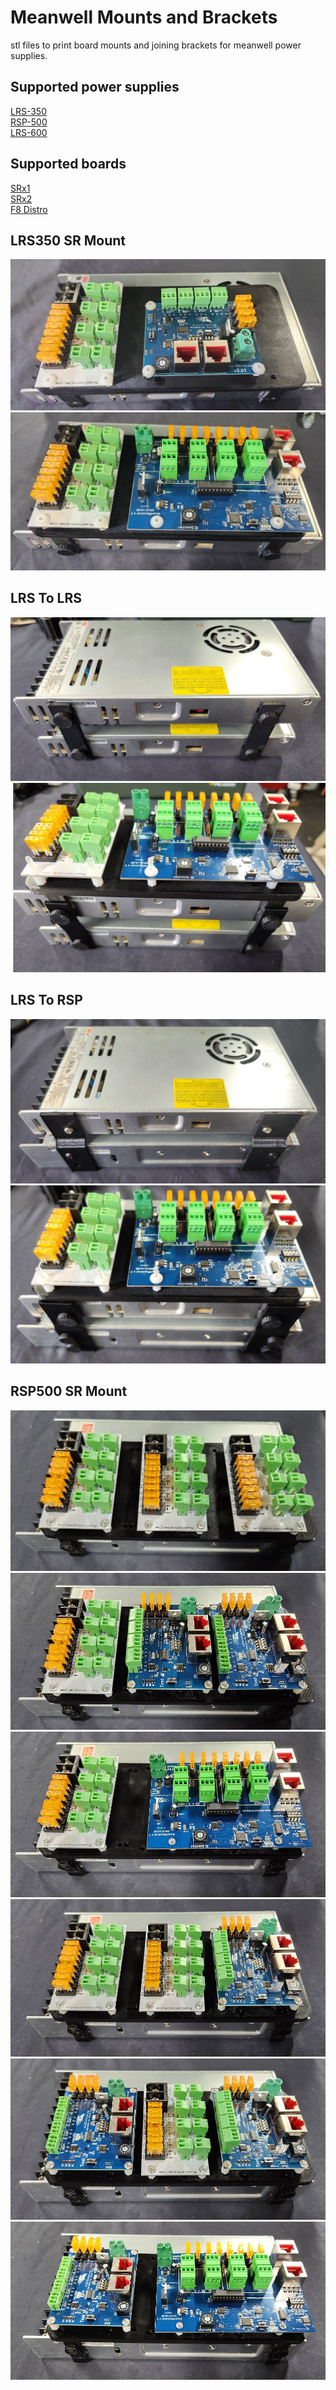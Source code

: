 # Meanwell Mounts and Brackets

stl files to print board mounts and joining brackets for meanwell power supplies.

## Supported power supplies

<a href=https://www.meanwellaustralia.com.au/products/lrs-350>LRS-350</a><br>
<a href=https://www.meanwellaustralia.com.au/products/rsp-500>RSP-500</a><br>
<a href=https://www.meanwellaustralia.com.au/products/lrs-600>LRS-600</a><br>

## Supported boards

<a href=https://pixelcontroller.com/store/featured/86-srx1.html>SRx1</a><br>
<a href=https://pixelcontroller.com/store/long-range-expansion/83-srx2.html>SRx2</a><br>
<a href=https://pixelcontroller.com/store/accessories/46-f8-distro.html>F8 Distro</a><br>



## LRS350 SR Mount

<img src=https://github.com/DnG-Crafts/3D_Printables/blob/main/Mw%20SR%20Mount/LRS%20350/image1.jpg><br>
<img src=https://github.com/DnG-Crafts/3D_Printables/blob/main/Mw%20SR%20Mount/LRS%20350/image2.jpg><br>


## LRS To LRS

<img src=https://github.com/DnG-Crafts/3D_Printables/blob/main/Mw%20SR%20Mount/LRS%20To%20LRS/image1.jpg><br>
<img src=https://github.com/DnG-Crafts/3D_Printables/blob/main/Mw%20SR%20Mount/LRS%20To%20LRS/image2.jpg><br>


## LRS To RSP

<img src=https://github.com/DnG-Crafts/3D_Printables/blob/main/Mw%20SR%20Mount/LRS%20To%20RSP/image1.jpg><br>
<img src=https://github.com/DnG-Crafts/3D_Printables/blob/main/Mw%20SR%20Mount/LRS%20To%20RSP/image2.jpg><br>


## RSP500 SR Mount

<img src=https://github.com/DnG-Crafts/3D_Printables/blob/main/Mw%20SR%20Mount/RSP%20500/image1.jpg><br>
<img src=https://github.com/DnG-Crafts/3D_Printables/blob/main/Mw%20SR%20Mount/RSP%20500/image2.jpg><br>
<img src=https://github.com/DnG-Crafts/3D_Printables/blob/main/Mw%20SR%20Mount/RSP%20500/image3.jpg><br>
<img src=https://github.com/DnG-Crafts/3D_Printables/blob/main/Mw%20SR%20Mount/RSP%20500/image4.jpg><br>
<img src=https://github.com/DnG-Crafts/3D_Printables/blob/main/Mw%20SR%20Mount/RSP%20500/image5.jpg><br>
<img src=https://github.com/DnG-Crafts/3D_Printables/blob/main/Mw%20SR%20Mount/RSP%20500/image6.jpg><br>










